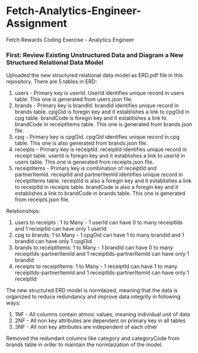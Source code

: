 # Fetch-Analytics-Engineer-Assignment
Fetch Rewards Coding Exercise - Analytics Engineer

### First: Review Existing Unstructured Data and Diagram a New Structured Relational Data Model

Uploaded the new structured relational data model as ERD.pdf file in this repository.
There are 5 tables in ERD: 
1. users - Primary key is userId. UserId identifies unique record in users table. This one is generated from users.json file.
2. brands - Primary key is brandId. brandId identifies unique record in brands table. cpgOid is foregin key and it establishes a link to cpgOid in cpg table. brandCode is foregin key and it establishes a link to brandCode in receiptItems table. This one is generated from brands.json file.
3. cpg - Primary key is cpgOid. cpgOid identifies unique record in cpg table. This one is also generated from brands.json file.
4. receipts - Primary key is receiptId. receiptId identifies unique record in receipt table. userId is foregin key and it establishes a link to userId in users table. This one is generated from receipts.json file.
5. receiptItems - Primary key is combination of receiptId and partnerItemId. receiptId and partnerItemId identifies unique record in receiptItems table. receiptId is also a foregin key and it establishes a link to receiptId in receipts table. brandCode is also a foregin key and it establishes a link to brandCode in brands table. This one is generated from receipts.json file.

Relationships: 
1. users to receipts : 1 to Many - 1 userId can have 0 to many receiptIds and 1 receiptId can have only 1 userId
2. cpg to brands: 1 to Many - 1 cpgOid can have 1 to many brandId and 1 brandId can have only 1 cpgOid
3. brands to receiptItems: 1 to Many - 1 brandId can have 0 to many receiptIds-partnerItemId and 1 receiptIds-partnerItemId  can have only 1 brandId
4. receipts to receiptItems: 1 to Many - 1 receiptId can have 1 to many receiptIds-partnerItemId and 1 receiptIds-partnerItemId can have only 1 receiptId

The new structured ERD model is normlaized, meaning that the data is organized to reduce redundancy and improve data integrity in following ways:
1. 1NF - All columns contain atmoic values, meaning individual unit of data
2. 2NF - All non key attributes are dependent on primary key in all tables
3. 3NF - All non key attributes are independent of each other

Removed the redundant columns like category and categoryCode from brands table in order to maintain the normlaization of the model.
